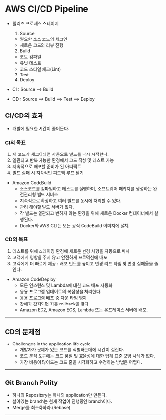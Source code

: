 <h1>AWS CI/CD Pipeline</h1>

* 릴리즈 프로세스 스테이지
  1. Source
    * 필요한 소스 코드의 체크인
    * 새로운 코드의 리뷰 진행
  2. Build
    * 코트 컴파일
    * 유닛 테스트
    * 코드 스타일 체크(Lint)
  3. Test
  4. Deploy

* CI : Source ==> Build
* CD : Source ==> Build ==> Test ==> Deploy

<h2>CI/CD의 효과</h2>

* 개발에 필요한 시간이 줄어든다.

<h3>CI의 목표</h3>

1. 새 코드가 체크이되면 자동으로 빌드를 다시 시작한다.
2. 일관되고 반복 가능한 환경에서 코드 작성 및 테스트 가능
3. 지속적으로 배포할 준비가 된 아티팩트
4. 빌드 실패 시 지속적인 피드백 루프 닫기

* Amazon CodeBuild
  * 소스코드를 컴파일하고 테스트를 실행하며, 소프트웨어 패키지를 생성하는 완전관리형 빌드 서비스
  * 지속적으로 확장하고 여러 빌드를 동시에 처리할 수 있다.
  * 관리 해야할 빌드 서버가 없다.
  * 각 빌드는 일관되고 변하지 않는 환경을 위해 새로운 Docker 컨테이너에서 실행된다.
  * Docker와 AWS CLI는 모든 공식 CodeBuild 이미지에 설치.

<h3>CD의 목표</h3>

1. 테스트를 위해 스테이징 환경에 새로운 변경 사항을 자동으로 배치
2. 고객에게 영향을 주지 않고 안전하게 프로덕션에 배포
3. 고객에게 더 빠르게 제공 : 배포 빈도를 높이고 변경 리드 타임 및 변경 실패율을 줄인다.

* Amazon CodeDeploy
  * 모든 인스턴스 및 Lambda에 대한 코드 배포 자동화
  * 응용 프로그램 업데이트의 복잡성을 처리한다.
  * 응용 프로그램 배포 중 다운 타임 방지
  * 장애가 감지되면 자동 rollback을 한다.
  * Amazon EC2, Amazon ECS, Lambda 또는 온프레미스 서버에 배포.
<hr/>

<h2>CD의 문제점</h2>

* Challenges in the application life cycle
  * 개발자가 문제가 있는 코드를 식별하는데에 시간이 걸린다.
  * 코드 분석 도구에는 코드 품질 및 효율성에 대한 업계 표준 모범 사례가 없다.
  * 가장 비용이 많이드는 코드 줄을 시각화하고 수정하는 방법은 어렵다.
<hr/>

<h2>Git Branch Polity</h2>

* 하나의 Repository는 하나의 application만 만든다.
* 살아있는 branch는 현재 작업이 진행중인 branch이다.
* Merge를 최소화하라.(Rebase)
<hr/>